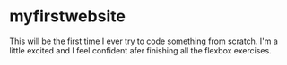 # myfirstwebsite

This will be the first time I ever try to code something from scratch.  I'm a little excited and I feel confident afer finishing all the flexbox exercises.  